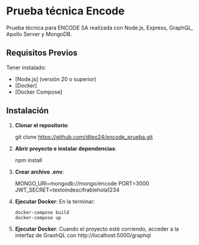 # Prueba técnica Encode

Prueba técnica para ENCODE SA realizada con Node.js, Express, GraphQL, Apollo Server y MongoDB.

## Requisitos Previos

Tener instalado:

- [Node.js] (versión 20 o superior)
- [Docker]
- [Docker Compose]

## Instalación

1.  **Clonar el repositorio**:

    git clone https://github.com/dileo24/encode_prueba.git

2.  **Abrir proyecto e instalar dependencias**:

    npm install

3.  **Crear archivo .env**:

    MONGO_URI=mongodb://mongo/encode
    PORT=3000
    JWT_SECRET=textoindescifrablehola1234

4.  **Ejecutar Docker**:
    En la terminar:

        docker-compose build
        docker-compose up

5.  **Ejecutar Docker**:
    Cuando el proyecto esté corriendo, acceder a la interfaz de GraohQL con
    http://localhost:5000/graphql
